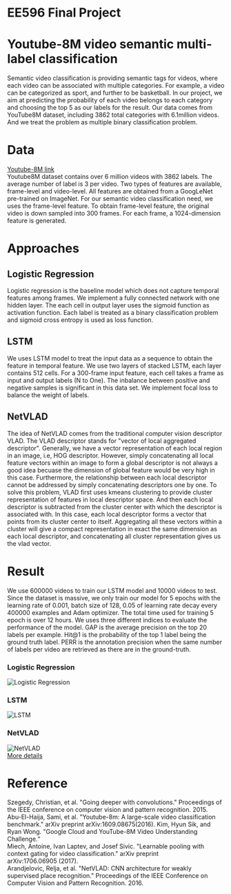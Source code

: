 # EE596 Final Project
# Youtube-8M video semantic multi-label classification 
  Semantic video classification is providing semantic tags for videos, where each video can be
associated with multiple categories. For example, a video can be categorized as sport, and further to
be basketball. In our project, we aim at predicting the probability of each video belongs to each
category and choosing the top 5 as our labels for the result. Our data comes from YouTube8M
dataset, including 3862 total categories with 6.1million videos. And we treat the problem as multiple
binary classification problem.
# Data
[Youtube-8M link](https://research.google.com/youtube8m/)<br/>
Youtube8M dataset contains over 6 million videos with 3862 labels. The average number of label is 3
per video. Two types of features are available, frame-level and video-level. All features are obtained
from a GoogLeNet pre-trained on ImageNet. For our semantic video classification need, we uses
the frame-level feature. To obtain frame-level feature, the original video is down sampled into 300
frames. For each frame, a 1024-dimension feature is generated. 
# Approaches
## Logistic Regression
Logistic regression is the baseline model which does not capture temporal features among frames. We implement a fully connected network with one hidden layer. The each cell in output
layer uses the sigmoid function as activation function. Each label is treated as a binary classification
problem and sigmoid cross entropy is used as loss function.
## LSTM
We uses LSTM model to treat the input data as a sequence to obtain the feature in temporal feature. We use two layers of stacked LSTM, each layer contains 512 cells. For a 300-frame input feature, each cell takes a frame as input and output labels (N to One). The inbalance between positive and negative samples is significant in this data set. We implement focal loss to balance the weight of labels.
## NetVLAD
The idea of NetVLAD comes from the traditional computer vision descriptor VLAD. The
VLAD descriptor stands for "vector of local aggregated descriptor". Generally, we have a vector
representation of each local region in an image, i.e, HOG descriptor. However, simply concatenating
all local feature vectors within an image to form a global descriptor is not always a good idea becuase
the dimension of global feature would be very high in this case. Furthermore, the relationship
between each local descriptor cannot be addressed by simply concatenating descriptors one by
one. To solve this problem, VLAD first uses kmeans clustering to provide cluster representation
of features in local descriptor space. And then each local descriptor is subtracted from the cluster
center with which the descriptor is associated with. In this case, each local descriptor forms a vector
that points from its cluster center to itself. Aggregating all these vectors within a cluster will give a
compact representation in exact the same dimension as each local descriptor, and concatenating all
cluster representation gives us the vlad vector. 

# Result
We use 600000 videos to train our LSTM model and 10000 videos to test. Since the dataset is massive, we only train our model for 5 epochs with the learning rate of 0.001, batch size of 128, 0.05 of learning rate decay every 400000 examples and Adam optimizer. The total time used for training 5 epoch is over 12 hours. We uses three different indices to evaluate the performance of the model. GAP is the average precision on the top 20 labels per example. Hit@1 is the probability of the top 1 label being the ground truth label. PERR is the annotation precision when the same number of labels per video are retrieved as there are in the ground-truth.<br/> 
### Logistic Regression
![Logistic Regression](https://github.com/TianyiZhang0315/EE596FinalProject/blob/master/logistic.png)<br/>
### LSTM
![LSTM](https://github.com/TianyiZhang0315/EE596FinalProject/blob/master/lstm.png)<br/>
### NetVLAD
![NetVLAD](https://github.com/TianyiZhang0315/EE596FinalProject/blob/master/vald_4.png)<br/>
[More details](https://github.com/TianyiZhang0315/EE596FinalProject/blob/master/FinalReport.pdf) <br/>

# Reference
Szegedy, Christian, et al. "Going deeper with convolutions." Proceedings of the IEEE conference on computer vision and pattern recognition. 2015.<br/>
Abu-El-Haija, Sami, et al. "Youtube-8m: A large-scale video classification benchmark." arXiv preprint arXiv:1609.08675(2016).
Kim, Hyun Sik, and Ryan Wong. "Google Cloud and YouTube-8M Video Understanding Challenge.“<br/>
Miech, Antoine, Ivan Laptev, and Josef Sivic. "Learnable pooling with context gating for video classification." arXiv preprint arXiv:1706.06905 (2017).<br/>
Arandjelovic, Relja, et al. "NetVLAD: CNN architecture for weakly supervised place recognition." Proceedings of the IEEE Conference on Computer Vision and Pattern Recognition. 2016.<br/>


